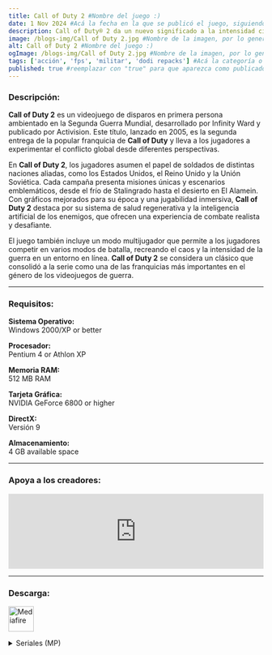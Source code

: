 ```yaml
---
title: Call of Duty 2 #Nombre del juego :)
date: 1 Nov 2024 #Acá la fecha en la que se publicó el juego, siguiendo este formato: Dia "30", Mes "Oct", Año "2024" = como debe quedar: 30 Oct 2024
description: Call of Duty® 2 da un nuevo significado a la intensidad cinematográfica y al caos de la batalla, tal y como se vive a través de los ojos de soldados normales que luchan juntos en conflictos épicos de la II Guerra Mundial #Acá una mini descripción del juego
image: /blogs-img/Call of Duty 2.jpg #Nombre de la imagen, por lo general es exactamente el mismo nombre que el juego excluyendo lo ":" (Dos puntos)
alt: Call of Duty 2 #Nombre del juego :)
ogImage: /blogs-img/Call of Duty 2.jpg #Nombre de la imagen, por lo general es exactamente el mismo nombre que el juego excluyendo lo ":" (Dos puntos)
tags: ['acción', 'fps', 'militar', 'dodi repacks'] #Acá la categoría o categorías del juego, si es más de una se coloca en este formato: ['categoría1', 'categoría2']
published: true #reemplazar con "true" para que aparezca como publicado
---
```


<!--En VSCode seleccionando una palabra, por ejemplo: "Call of Duty 2" y apretando Ctrl+F2 se seleccionan todas las palabras iguales-->

### Descripción:
**Call of Duty 2** es un videojuego de disparos en primera persona ambientado en la Segunda Guerra Mundial, desarrollado por Infinity Ward y publicado por Activision. Este título, lanzado en 2005, es la segunda entrega de la popular franquicia de **Call of Duty** y lleva a los jugadores a experimentar el conflicto global desde diferentes perspectivas. 

En **Call of Duty 2**, los jugadores asumen el papel de soldados de distintas naciones aliadas, como los Estados Unidos, el Reino Unido y la Unión Soviética. Cada campaña presenta misiones únicas y escenarios emblemáticos, desde el frío de Stalingrado hasta el desierto en El Alamein. Con gráficos mejorados para su época y una jugabilidad inmersiva, **Call of Duty 2** destaca por su sistema de salud regenerativa y la inteligencia artificial de los enemigos, que ofrecen una experiencia de combate realista y desafiante. 

El juego también incluye un modo multijugador que permite a los jugadores competir en varios modos de batalla, recreando el caos y la intensidad de la guerra en un entorno en línea. **Call of Duty 2** se considera un clásico que consolidó a la serie como una de las franquicias más importantes en el género de los videojuegos de guerra.

<!--Prompt para Chat-GPT: Hazme una descripción para el juego "Call of Duty 2" y cada que menciones "Call of Duty 2" ponlo en negrita -->

---

### Requisitos:
**Sistema Operativo:**  
Windows 2000/XP or better

**Procesador:**  
Pentium 4 or Athlon XP

**Memoria RAM:**  
512 MB RAM

**Tarjeta Gráfica:**  
NVIDIA GeForce 6800 or higher

**DirectX:**  
Versión 9

**Almacenamiento:**  
4 GB available space

<!--Si falta o sobra un requisito se quita o se agrega manteniendo el mismo formato-->

---

### Apoya a los creadores:
<iframe src="https://store.steampowered.com/widget/2630/" frameborder="0" style="background-color: transparent; width: 100% !important; aspect-ratio: 646 / 190;"></iframe>

<!--Reemplazar los numeros (AppID) del juego (en este caso 2668510) por el numero (AppID) correspondiente con el juego a publicar-->
<!--El AppID se encuentra en la URL del Juego en Steam-->

---

### Descarga:

[<img src="https://gist.github.com/cxmeel/0dbc95191f239b631c3874f4ccf114e2/raw/download.svg" alt="Mediafire" height="50" />](https://www.mediafire.com/file/ac4bvcdhjsy7x15/Call_of_Duty_2.zip/file)

<!-- # se debe reemplazar por el link de descarga-->

<!--NOMBRE-DEL-SERVICIO se debe reemplazar por el servicio donde está subido el juego-->

<details close>
<summary>Seriales (MP)</summary>
  XEZL-GZWX-XQZG-GEGU-EEFC<br>
  WUEH-ALAL-67WW-6UQX-A771<br>
  WH7U-P5AJ-6QJ3-UQQP-C04A<br>
  WH5G-AHAG-6QQ5-66Q5-4A61<br>
  WHUE-A55G-6QL6-6QG5-C92C<br>
  WULQ-HU7X-67UA-GLZL-66A5<br>
  WH5H-LX77-6QQW-Z3ZZ-25F8<br>
  W5HE-AJ3W-6666-67UH-3D0A<br>
  WAXQ-6A73-6W3A-AGZU-574E<br>
  WULZ-WUUG-67U7-5L35-4379<br>
  WHAG-L3QH-6QG5-ZXAW-3FC5<br>
  WULP-ZLPL-67UJ-LUJX-0AD3<br>
  WAQQ-56LJ-6W5A-WHXP-FD7A<br>
  WH63-EW7W-6QHU-QEZH-ADC2<br>
  WHXW-LU6G-6Q3H-ZLE5-F855<br>
  WU5H-QZA7-67QW-EPQZ-7016<br>
  WH7J-3XW7-6QJP-J3HZ-3B14<br>
  WH3P-GWA5-6QXJ-HEQG-603E<br>
  WHLX-JLXW-6QUL-3ULH-107A<br>
  W5E7-3L65-66WZ-JUEG-32D4<br>
  WAQ7-6EUX-6W5Z-AW3L-7529<br>
  WUJW-XWWL-677H-7EHX-718E<br>
  WUPJ-L5WZ-67ZP-ZQH7-A4AF<br>
  WUPJ-L5WZ-67ZP-ZQH7-A4AF<br>
  WH3A-3AZ7-6QXQ-JG7Z-4ABE<br>
  WHXL-PXEW-6Q3X-U36H-5AB2<br>
  WUH6-HGEX-676E-GA6L-4C92<br>
  WUEQ-5XAP-67WA-W3QJ-530D<br>
  WUQH-JEHP-675W-3WWJ-F8CC<br>
  WU5U-Q6WP-67Q3-EHHJ-D76E<br>
</details>